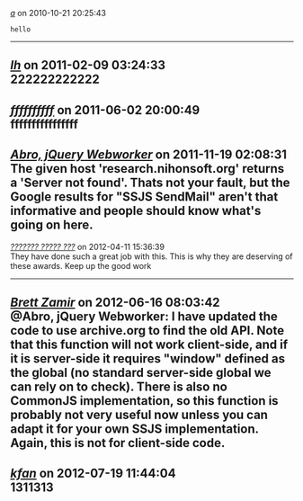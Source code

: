 *[a](a)* on 2010-10-21 20:25:43  
```
hello
```

---------------------------------------
*[lh](11111111111)* on 2011-02-09 03:24:33  
222222222222
---------------------------------------
*[ffffffffff](fffffffffff)* on 2011-06-02 20:00:49  
ffffffffffffffff
---------------------------------------
*[Abro, jQuery Webworker](http://lucido-media.de/leistungen/jquery)* on 2011-11-19 02:08:31  
The given host 'research.nihonsoft.org' returns a 'Server not found'. Thats not your fault, but the Google results for "SSJS SendMail" aren't that informative and people should know what's going on here. 
---------------------------------------
*[??????? ????? ???](http://an3m1.com/)* on 2012-04-11 15:36:39  
They have done such a great job with this. This is why they are deserving of these awards. Keep up the good work
 
---------------------------------------
*[Brett Zamir](http://brett-zamir.me)* on 2012-06-16 08:03:42  
@Abro, jQuery Webworker: I have updated the code to use archive.org to find the old API. Note that this function will not work client-side, and if it is server-side it requires "window" defined as the global (no standard server-side global we can rely on to check). There is also no CommonJS implementation, so this function is probably not very useful now unless you can adapt it for your own SSJS implementation. Again, this is not for client-side code.
---------------------------------------
*[kfan](13132)* on 2012-07-19 11:44:04  
1311313
---------------------------------------
